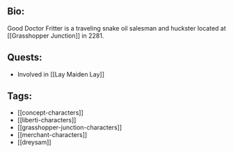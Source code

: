 ## Bio:

Good Doctor Fritter is a traveling snake oil salesman and huckster located at [[Grasshopper Junction]] in 2281.

## Quests:

- Involved in [[Lay Maiden Lay]]

## Tags:

- [[concept-characters]]
- [[liberti-characters]]
- [[grasshopper-junction-characters]]
- [[merchant-characters]]
- [[dreysam]]